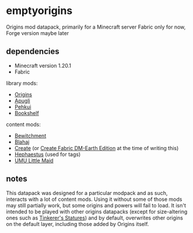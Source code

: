 # emptyorigins
Origins mod datapack, primarily for a Minecraft server
Fabric only for now, Forge version maybe later

## dependencies
- Minecraft version 1.20.1
- Fabric

library mods:
- [Origins](https://modrinth.com/mod/origins)
- [Apugli](https://modrinth.com/mod/apugli)
- [Pehkui](https://modrinth.com/mod/pehkui)
- [Bookshelf](https://modrinth.com/mod/bookshelf-lib)

content mods:
- [Bewitchment](https://modrinth.com/mod/bewitchment)
- [Blahaj](https://modrinth.com/mod/mcr_blahaj)
- [Create](https://modrinth.com/mod/create-fabric) \(or [Create Fabric DM-Earth Edition](https://modrinth.com/mod/create-fabric-dme-edition) at the time of writing this\)
- [Hephaestus](https://modrinth.com/mod/hephaestus) \(used for tags\)
- [UMU Little Maid](https://modrinth.com/mod/umu-little-maid)

## notes
This datapack was designed for a particular modpack and as such, interacts with a lot of content mods. Using it without some of those mods may still partially work, but some origins and powers will fail to load.
It isn't intended to be played with other origins datapacks \(except for size-altering ones such as [Tinkerer's Statures](https://modrinth.com/datapack/tinkerers-statures)\) and by default, overwrites other origins on the default layer, including those added by Origins itself.
